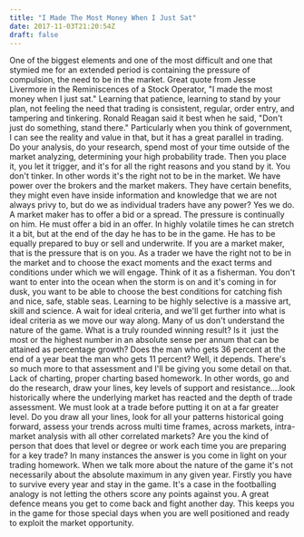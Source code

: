 ```yaml
---
title: "I Made The Most Money When I Just Sat"
date: 2017-11-03T21:20:54Z
draft: false
---
```


One of the biggest elements and one of the most difficult and one that stymied me for an
extended period is containing the pressure of compulsion, the need to be in the market. Great
quote from Jesse Livermore in the Reminiscences of a Stock Operator, "I made the most money
when I just sat." Learning that patience, learning to stand by your plan, not feeling the need that
trading is consistent, regular, order entry, and tampering and tinkering. Ronald Reagan said it best
when he said, "Don't just do something, stand there." Particularly when you think of government,
I can see the reality and value in that, but it has a great parallel in trading. Do your analysis, do
your research, spend most of your time outside of the market analyzing, determining your high
probability trade. Then you place it, you let it trigger, and it's for all the right reasons and you
stand by it. You don't tinker.
In other words it's the right not to be in the market. We have power over the brokers and the
market makers. They have certain benefits, they might even have inside information and
knowledge that we are not always privy to, but do we as individual traders have any power? Yes
we do. A market maker has to offer a bid or a spread. The pressure is continually on him. He must
offer a bid in an offer. In highly volatile times he can stretch it a bit, but at the end of the day he
has to be in the game. He has to be equally prepared to buy or sell and underwrite. If you are a
market maker, that is the pressure that is on you.
As a trader we have the right not to be in the market and to choose the exact moments and the
exact terms and conditions under which we will engage. Think of it as a fisherman. You don't want
to enter into the ocean when the storm is on and it's coming in for dusk, you want to be able to
choose the best conditions for catching fish and nice, safe, stable seas. Learning to be highly
selective is a massive art, skill and science. A wait for ideal criteria, and we'll get further into what
is ideal criteria as we move our way along.
Many of us don't understand the nature of the game. What is a truly rounded winning result? Is it
 just the most or the highest number in an absolute sense per annum that can be attained as
percentage growth? Does the man who gets 36 percent at the end of a year beat the man who
gets 11 percent? Well, it depends. There's so much more to that assessment and I'll be giving you
some detail on that.
Lack of charting, proper charting based homework. In other words, go and do the research, draw
your lines, key levels of support and resistance….look historically where the underlying market has
reacted and the depth of trade assessment. We must look at a trade before putting it on at a far
greater level. Do you draw all your lines, look for all your patterns historical going forward, assess
your trends across multi time frames, across markets, intra-market analysis with all other
correlated markets? Are you the kind of person that does that level or degree or work each time
you are preparing for a key trade? In many instances the answer is you come in light on your
trading homework.
When we talk more about the nature of the game it's not necessarily about the absolute
maximum in any given year. Firstly you have to survive every year and stay in the game. It's a case
in the footballing analogy is not letting the others score any points against you. A great defence
means you get to come back and fight another day. This keeps you in the game for those special
days when you are well positioned and ready to exploit the market opportunity.
